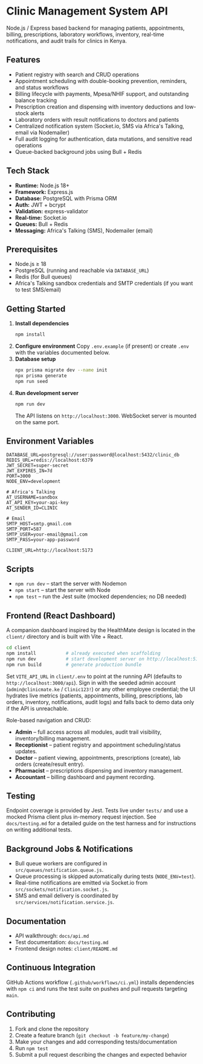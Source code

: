 # Clinic Management System API

Node.js / Express based backend for managing patients, appointments, billing, prescriptions, laboratory workflows, inventory, real-time notifications, and audit trails for clinics in Kenya.

## Features

- Patient registry with search and CRUD operations
- Appointment scheduling with double-booking prevention, reminders, and status workflows
- Billing lifecycle with payments, Mpesa/NHIF support, and outstanding balance tracking
- Prescription creation and dispensing with inventory deductions and low-stock alerts
- Laboratory orders with result notifications to doctors and patients
- Centralized notification system (Socket.io, SMS via Africa's Talking, email via Nodemailer)
- Full audit logging for authentication, data mutations, and sensitive read operations
- Queue-backed background jobs using Bull + Redis

## Tech Stack

- **Runtime:** Node.js 18+
- **Framework:** Express.js
- **Database:** PostgreSQL with Prisma ORM
- **Auth:** JWT + bcrypt
- **Validation:** express-validator
- **Real-time:** Socket.io
- **Queues:** Bull + Redis
- **Messaging:** Africa's Talking (SMS), Nodemailer (email)

## Prerequisites

- Node.js ≥ 18
- PostgreSQL (running and reachable via `DATABASE_URL`)
- Redis (for Bull queues)
- Africa's Talking sandbox credentials and SMTP credentials (if you want to test SMS/email)

## Getting Started

1. **Install dependencies**
   ```bash
   npm install
   ```
2. **Configure environment**
   Copy `.env.example` (if present) or create `.env` with the variables documented below.
3. **Database setup**
   ```bash
   npx prisma migrate dev --name init
   npx prisma generate
   npm run seed
   ```
4. **Run development server**
   ```bash
   npm run dev
   ```
   The API listens on `http://localhost:3000`. WebSocket server is mounted on the same port.

## Environment Variables

```
DATABASE_URL=postgresql://user:password@localhost:5432/clinic_db
REDIS_URL=redis://localhost:6379
JWT_SECRET=super-secret
JWT_EXPIRES_IN=7d
PORT=3000
NODE_ENV=development

# Africa's Talking
AT_USERNAME=sandbox
AT_API_KEY=your-api-key
AT_SENDER_ID=CLINIC

# Email
SMTP_HOST=smtp.gmail.com
SMTP_PORT=587
SMTP_USER=your-email@gmail.com
SMTP_PASS=your-app-password

CLIENT_URL=http://localhost:5173
```

## Scripts

- `npm run dev` – start the server with Nodemon
- `npm start` – start the server with Node
- `npm test` – run the Jest suite (mocked dependencies; no DB needed)

## Frontend (React Dashboard)

A companion dashboard inspired by the HealthMate design is located in the `client/` directory and is built with Vite + React.

```bash
cd client
npm install           # already executed when scaffolding
npm run dev           # start development server on http://localhost:5173
npm run build         # generate production bundle
```

Set `VITE_API_URL` in `client/.env` to point at the running API (defaults to `http://localhost:3000/api`). Sign in with the seeded admin account (`admin@clinicmate.ke` / `Clinic123!`) or any other employee credential; the UI hydrates live metrics (patients, appointments, billing, prescriptions, lab orders, inventory, notifications, audit logs) and falls back to demo data only if the API is unreachable.

Role-based navigation and CRUD:
- **Admin** – full access across all modules, audit trail visibility, inventory/billing management.
- **Receptionist** – patient registry and appointment scheduling/status updates.
- **Doctor** – patient viewing, appointments, prescriptions (create), lab orders (create/result entry).
- **Pharmacist** – prescriptions dispensing and inventory management.
- **Accountant** – billing dashboard and payment recording.

## Testing

Endpoint coverage is provided by Jest. Tests live under `tests/` and use a mocked Prisma client plus in-memory request injection. See `docs/testing.md` for a detailed guide on the test harness and for instructions on writing additional tests.

## Background Jobs & Notifications

- Bull queue workers are configured in `src/queues/notification.queue.js`.
- Queue processing is skipped automatically during tests (`NODE_ENV=test`).
- Real-time notifications are emitted via Socket.io from `src/sockets/notification.socket.js`.
- SMS and email delivery is coordinated by `src/services/notification.service.js`.

## Documentation

- API walkthrough: `docs/api.md`
- Test documentation: `docs/testing.md`
- Frontend design notes: `client/README.md`

## Continuous Integration

GitHub Actions workflow (`.github/workflows/ci.yml`) installs dependencies with `npm ci` and runs the test suite on pushes and pull requests targeting `main`.

## Contributing

1. Fork and clone the repository
2. Create a feature branch (`git checkout -b feature/my-change`)
3. Make your changes and add corresponding tests/documentation
4. Run `npm test`
5. Submit a pull request describing the changes and expected behavior
